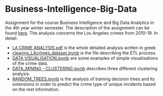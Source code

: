 # Business-Intelligence-Big-Data
Assignment for the course Business Intelligence and Big Data Analytics in the 4th year winter semester. The description of the assignment can be found [here](https://github.com/stef4k/Business-Intelligence-Big-Data/blob/main/Assignment%20Description.pdf). The analysis concerns the Los Angeles crimes from 2010-19.
In detail:
* [LA CRIME ANALYSIS.pdf](https://github.com/stef4k/Business-Intelligence-Big-Data/blob/main/LA%20CRIME%20ANALYSIS.pdf) is the whole detailed analysis written in greek 
* [clearing_LAcrimes_dataset.ipynb](https://github.com/stef4k/Business-Intelligence-Big-Data/blob/main/clearing_LAcrimes_dataset.ipynb) is the file describing the ETL process. 
* [DATA VISUALISATION.ipynb](https://github.com/stef4k/Business-Intelligence-Big-Data/blob/main/DATA%20VISUALISATION.ipynb) are some examples of simple visualisations of the crime data. 
* [DATA_MINING - CLUSTERING.ipynb](https://github.com/stef4k/Business-Intelligence-Big-Data/blob/main/DATA_MINING%20-%20CLUSTERING.ipynb) describes three different clustering analysis. 
* [RANDOM_TREES.ipynb](https://github.com/stef4k/Business-Intelligence-Big-Data/blob/main/RANDOM_TREES.ipynb) is the analysis of training decision trees and its extensions in order to predict the crime type of unique incidents based on the rest information. 
